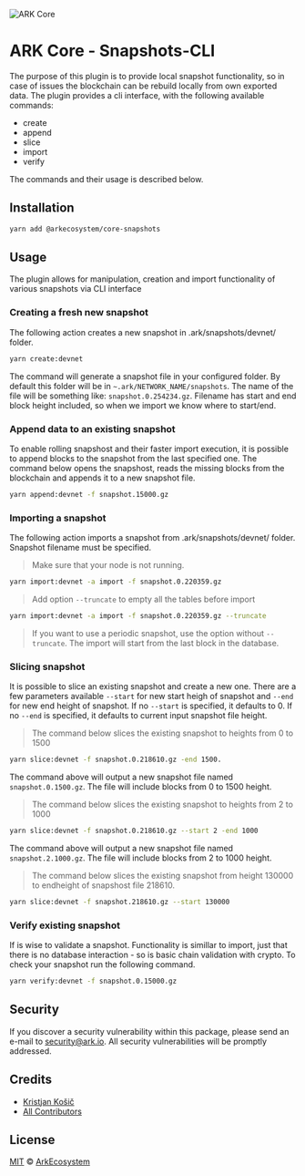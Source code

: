 ![ARK Core](https://i.imgur.com/1aP6F2o.png)

# ARK Core - Snapshots-CLI

The purpose of this plugin is to provide local snapshot functionality, so in case of issues the blockchain can be rebuild locally from own exported data.
The plugin provides a cli interface, with the following available commands:

- create
- append
- slice
- import
- verify

The commands and their usage is described below.

## Installation

```bash
yarn add @arkecosystem/core-snapshots
```
## Usage
The plugin allows for manipulation, creation and import functionality of various snapshots via CLI interface

### Creating a fresh new snapshot
The following action creates a new snapshot in .ark/snapshots/devnet/ folder.
```bash
yarn create:devnet
```
The command will generate a snapshot file in your configured folder. By default this folder will be in `~.ark/NETWORK_NAME/snapshots`.
The name of the file will be something like: `snapshot.0.254234.gz`. Filename has start and end block height included, so when we import we know where to start/end.

### Append data to an existing snapshot
To enable rolling snapshost and their faster import execution, it is possible to append blocks to the snapshot from the last specified one.
The command below opens the snapshost, reads the missing blocks from the blockchain and appends it to a new snapshot file.
```bash
yarn append:devnet -f snapshot.15000.gz
```

### Importing a snapshot
The following action imports a snapshot from .ark/snapshots/devnet/ folder. Snapshot filename must be specified.
>Make sure that your node is not running.
```bash
yarn import:devnet -a import -f snapshot.0.220359.gz
```
> Add option `--truncate` to empty all the tables before import
```bash
yarn import:devnet -a import -f snapshot.0.220359.gz --truncate
```
>If you want to use a periodic snapshot, use the option without `--truncate`. The import will start from the last block in the database.

### Slicing snapshot
It is possible to slice an existing snapshot and create a new one. There are a few parameters available `--start` for new start heigh of snapshot and `--end` for new end height of snapshot.
If no `--start` is specified, it defaults to 0. If no `--end` is specified, it defaults to current input snapshot file height.

>The command below slices the existing snapshot to heights from 0 to 1500
```bash
yarn slice:devnet -f snapshot.0.218610.gz -end 1500.
```
The command above will output a new snapshot file named `snapshot.0.1500.gz`. The file will include blocks from 0 to 1500 height.

>The command below slices the existing snapshot to heights from 2 to 1000
```bash
yarn slice:devnet -f snapshot.0.218610.gz --start 2 -end 1000
```
The command above will output a new snapshot file named `snapshot.2.1000.gz`. The file will include blocks from 2 to 1000 height.


>The command below slices the existing snapshot from height 130000 to endheight of snapshost file 218610.
```bash
yarn slice:devnet -f snapshot.218610.gz --start 130000
```

### Verify existing snapshot
If is wise to validate a snapshot. Functionality is simillar to import, just that there is no database interaction - so is basic chain validation with crypto. To check your snapshot run the following command.
```bash
yarn verify:devnet -f snapshot.0.15000.gz
```

## Security
If you discover a security vulnerability within this package, please send an e-mail to security@ark.io. All security vulnerabilities will be promptly addressed.

## Credits

- [Kristjan Košič](https://github.com/kristjank)
- [All Contributors](../../../../contributors)

## License

[MIT](LICENSE) © [ArkEcosystem](https://ark.io)

